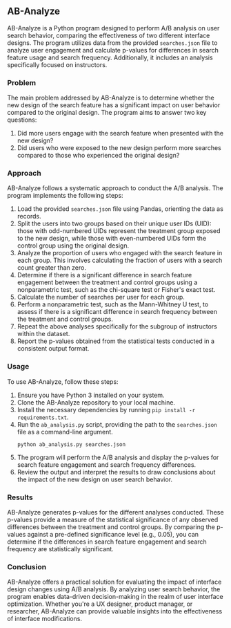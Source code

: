 ## AB-Analyze

AB-Analyze is a Python program designed to perform A/B analysis on user search behavior, comparing the effectiveness of two different interface designs. The program utilizes data from the provided `searches.json` file to analyze user engagement and calculate p-values for differences in search feature usage and search frequency. Additionally, it includes an analysis specifically focused on instructors.

### Problem

The main problem addressed by AB-Analyze is to determine whether the new design of the search feature has a significant impact on user behavior compared to the original design. The program aims to answer two key questions:

1. Did more users engage with the search feature when presented with the new design?
2. Did users who were exposed to the new design perform more searches compared to those who experienced the original design?

### Approach

AB-Analyze follows a systematic approach to conduct the A/B analysis. The program implements the following steps:

1. Load the provided `searches.json` file using Pandas, orienting the data as records.
2. Split the users into two groups based on their unique user IDs (UID): those with odd-numbered UIDs represent the treatment group exposed to the new design, while those with even-numbered UIDs form the control group using the original design.
3. Analyze the proportion of users who engaged with the search feature in each group. This involves calculating the fraction of users with a search count greater than zero.
4. Determine if there is a significant difference in search feature engagement between the treatment and control groups using a nonparametric test, such as the chi-square test or Fisher's exact test.
5. Calculate the number of searches per user for each group.
6. Perform a nonparametric test, such as the Mann-Whitney U test, to assess if there is a significant difference in search frequency between the treatment and control groups.
7. Repeat the above analyses specifically for the subgroup of instructors within the dataset.
8. Report the p-values obtained from the statistical tests conducted in a consistent output format.

### Usage

To use AB-Analyze, follow these steps:

1. Ensure you have Python 3 installed on your system.
2. Clone the AB-Analyze repository to your local machine.
3. Install the necessary dependencies by running `pip install -r requirements.txt`.
4. Run the `ab_analysis.py` script, providing the path to the `searches.json` file as a command-line argument.
   ```
   python ab_analysis.py searches.json
   ```
5. The program will perform the A/B analysis and display the p-values for search feature engagement and search frequency differences.
6. Review the output and interpret the results to draw conclusions about the impact of the new design on user search behavior.

### Results

AB-Analyze generates p-values for the different analyses conducted. These p-values provide a measure of the statistical significance of any observed differences between the treatment and control groups. By comparing the p-values against a pre-defined significance level (e.g., 0.05), you can determine if the differences in search feature engagement and search frequency are statistically significant.

### Conclusion

AB-Analyze offers a practical solution for evaluating the impact of interface design changes using A/B analysis. By analyzing user search behavior, the program enables data-driven decision-making in the realm of user interface optimization. Whether you're a UX designer, product manager, or researcher, AB-Analyze can provide valuable insights into the effectiveness of interface modifications.
